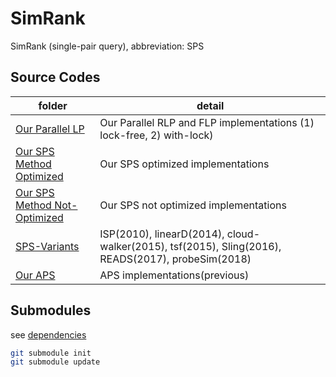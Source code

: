 # SimRank

SimRank (single-pair query), abbreviation: SPS

## Source Codes

folder | detail
--- | ---
[Our Parallel LP](LP-Parallel-Profile) | Our Parallel RLP and FLP implementations (1) lock-free, 2) with-lock)
[Our SPS Method Optimized](LPMC-Profile) | Our SPS optimized implementations
[Our SPS Method Not-Optimized](LPMC) | Our SPS not optimized implementations
[SPS-Variants](SPS-Variants) | ISP(2010), linearD(2014), cloud-walker(2015), tsf(2015), Sling(2016), READS(2017), probeSim(2018)
[Our APS](APS) | APS implementations(previous)

## Submodules

see [dependencies](dependencies)

```zsh
git submodule init
git submodule update
```
